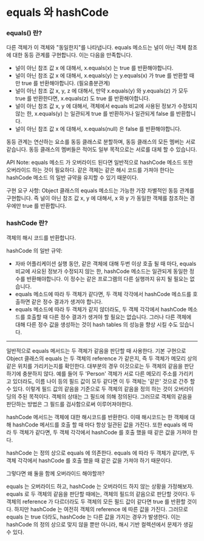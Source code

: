 # equals 와 hashCode

### equals() 란?
다른 객체가 이 객체와 "동일한지"를 나타냅니다.
equals 메소드는 널이 아닌 객체 참조에 대한 동등 관계를 구현합니다.
이는 다음을 만족합니다.

- 널이 아닌 참조 값 x 에 대해서, x.equals(x) 는 true 를 반환해야합니다.
- 널이 아닌 참조 값 x 에 대해서, x.equals(y) 는 y.equals(x) 가 true 를 반환할 때만 true 를 반환해야합니다. (필요충분관계)
- 널이 아닌 참조 값 x, y, z 에 대해서, 만약 x.equals(y) 와 y.equals(z) 가 모두 true 를 반환한다면, x.equals(z) 도 true 를 반환해야합니다.
- 널이 아닌 참조 값 x, y 에 대해서, 객체에서 equals 비교에 사용된 정보가 수정되지 않는 한, x.equals(y) 는 일관되게 true 를 반환하거나 일관되게 false 를 반환합니다.
- 널이 아닌 참조 값 x 에 대해서, x.equals(null) 은 false 를 반환해야합니다.

동등 관계는 연산하는 요소를 동등 클래스로 분할하며, 동등 클래스의 모든 멤버는 서로 같습니다. 동등 클래스의 멤버들은 적어도 일부 목적으로는 서로를 대체 할 수 있습니다.

API Note:
equals 메소드 가 오버라이드 된다면 일반적으로 hashCode 메소드 또한 오버라이드 하는 것이 필요하다. 같은 객체는 같은 해시 코드를 가져야 한다는 hashCode 메소드 의 일반 규약을 유지할 수 있기 때문이다.

구현 요구 사항:
Object 클래스의 equals 메소드는 가능한 가장 차별적인 동등 관계를 구현합니다. 즉 널이 아닌 참조 값 x, y 에 대해서, x 와 y 가 동일한 객체를 참조하는 경우에만 true 를 반환합니다. 


### hashCode 란?
객체의 해시 코드를 반환합니다. 

hashCode 의 일반 규약:

- 자바 어플리케이션 실행 동안, 같은 객체에 대해 두번 이상 호출 될 때 마다, equals 비교에 사요된 정보가 수정되지 않는 한, hashCode 메소드는 일관되게 동일한 정수를 반환해야합니다. 이 정수는 같은 프로그램의 다른 실행까지 유지 될 필요는 없습니다.
- equals 메소드에 따라 두 객체가 같다면, 두 객체 각각에서 hashCode 메소드를 호출하면 같은 정수 결과가 생겨야 합니다.
- equals 메소드에 따라 두 객체가 같지 않더라도, 두 객체 각각에서 hashCode 메소드를 호출할 때 다른 정수 결과가 생겨야 할 필요는 없습니다. 그러나 다른 객체에 대해 다른 정수 값을 생성하는 것이 hash tables 의 성능을 향상 시킬 수도 있습니다.

---

일반적으로 equals 메서드는 두 객체가 같음을 판단할 때 사용한다. 기본 구현으로 Object 클래스의 equals 는 두 객체의 reference 가 같은지, 즉 두 객체가 메모리 상의 같은 위치를 가리키는지를 확인한다. 대부분의 경우 이것으로는 두 객체의 같음을 판단하기에 충분하지 않다. 예를 들어 두 'Person' 객체가 서로 다른 메모리 주소를 가리키고 있더라도, 이름 나이 등의 필드 값이 모두 같다면 이 두 객체는 '같은' 것으로 간주 할 수 있다. 이렇게 필드 값의 같음을 기준으로 두 객체의 같음을 정의 하는 것이 오버라이딩의 주된 목적이다. 
객체의 상태는 그 필드에 의해 정의된다. 그러므로 객체의 같음을 판단하는 방법은 그 필드를 검사함으로써 이루어져야한다.


hashCode 메서드는 객체에 대한 해시코드를 반환한다. 이때 해시코드는 한 객체에 대해 hashCode 메서드를 호출 할 때 마다 항상 일관된 값을 가진다. 또한 equals 에 따라 두 객체가 같다면, 두 객체 각각에서 hashCode 를 호출 했을 때 같은 값을 가져야 한다. 

hashCode 는 정의 상으로 equals 에 의존한다. equals 에 따라 두 객체가 같다면, 두 객체 각각에서 hashCode 를 호출 했을 때 같은 값을 가져야 하기 때문이다.

그렇다면 왜 둘을 함께 오버라이드 해야할까?

equals 는 오버라이드 하고, hashCode 는 오버라이드 하지 않는 상황을 가정해보자. equals 로 두 객체의 같음을 판단할 때에는, 객체의 필드의 같음으로 판단할 것이다. 두 객체의 reference 가 다르더라도 두 객체의 모든 필드 값이 같다면 true 를 반환할 것이다. 하지만 hashCode 는 여전히 객체의 reference 에 따른 값을 가진다. 그러므로 equals 는 true 더라도, hashCode 는 다른 값을 가지는 경우가 발생한다.
이는 hashCode 의 정의 상으로 맞지 않을 뿐만 아니라, 해시 기반 컬렉션에서 문제가 생길 수 있다.